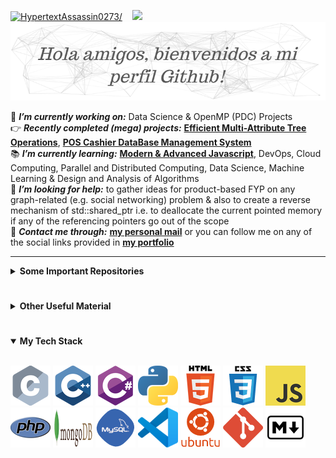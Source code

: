 <!--
**HypertextAssassin0273/HypertextAssassin0273** is a ✨ _special_ ✨ repository because its `README.md` (this file) appears on your GitHub profile.

Here are some ideas to get you started:

- 🔭 I’m currently working on ...
- 🌱 I’m currently learning ...
- 👉 recently completed project
- 👯 I’m looking to collaborate on ...
- 🤔 I’m looking for help with ...
- 💬 Ask me about ...
- 📫 How to reach me: ...
- 😄 Pronouns: ...
- ⚡ Fun fact: ...
-->

<p><a href="#"><img src=https://komarev.com/ghpvc/?username=HypertextAssassin0273 alt=HypertextAssassin0273/></a>&nbsp;&nbsp;&nbsp;&nbsp;<a href="#"><img src="https://media.giphy.com/media/WUlplcMpOCEmTGBtBW/giphy.gif" width="30"><img src=https://github.com/HypertextAssassin0273/HypertextAssassin0273/blob/master/logos/particles_background.png /></a></p>

🔭 _**I’m currently working on:**_ Data Science & OpenMP (PDC) Projects \
👉 _**Recently completed (mega) projects:**_ [**Efficient Multi-Attribute Tree Operations**](https://github.com/HypertextAssassin0273/Data_Structures_in_Cpp/tree/main/MY_DS_LIBRARY/Special_Structures), [**POS Cashier DataBase Management System**](https://github.com/HypertextAssassin0273/POS_Cashier_System-SE_Project)\
📚 _**I’m currently learning:**_ [**Modern & Advanced Javascript**](https://github.com/HypertextAssassin0273/Learn_JS), DevOps, Cloud Computing, Parallel and Distributed Computing, Data Science, Machine Learning & Design and Analysis of Algorithms \
🤔 _**I’m looking for help:**_ to gather ideas for product-based FYP on any graph-related (e.g. social networking) problem & also to create a reverse mechanism of std::shared_ptr i.e. to deallocate the current pointed memory if any of the referencing pointers go out of the scope\
💬 _**Contact me through:**_ [**my personal mail**](mailto:shazaibahmed0000@gmail.com) or you can follow me on any of the social links provided in [**my portfolio**](https://hypertextassassin0273.github.io)

---
<details>
  <summary><b>Some Important Repositories</b></a></summary>
  <br>
  <ul>
    <li><a href= "https://github.com/HypertextAssassin0273/Learn_Data_Science"><b><i>Learn Data Science </i></b></a></li>
    <li><a href= "https://github.com/HypertextAssassin0273/Learn_Full_Stack_Web_Development"><b><i>Learn Full Stack Web Development </i></b></a></li>
    <li><a href= "https://github.com/HypertextAssassin0273/Learn_JS"><b><i>Learn Complete Modern JavaScript</i></b></a></li>
    <li><a href= "https://github.com/HypertextAssassin0273/Data_Structures_in_Cpp"><b><i>Data Structures in C++</i></b></a></li>
    <li><a href= "https://github.com/HypertextAssassin0273/cheat-sheet"><b><i>C++ Cheat Sheet for ACM ICPC</i></b></a></li>
    <li><a href= "https://github.com/HypertextAssassin0273/Object_Oriented_Programming_in_Cpp"><b><i>Object Oriented Programming in C++</i></b></a></li>
    <li><a href= "https://github.com/HypertextAssassin0273/SFML_based_Cpp_Programs"><b><i>SFML based Programs in C++</i></b></a></li>
    <li><a href= "https://github.com/HypertextAssassin0273/Win32_based_Cpp_Programs"><b><i>Win32 based Programs in C++</i></b></a></li>
    <li><a href= "https://github.com/HypertextAssassin0273/Console_based_C_Programs"><b><i>Useful Programs in C</i></b></a></li>
  </ul>
</details>

#
<details>
  <summary><b>Other Useful Material</b></summary>
  <br>
  <ul>
    <li><a href="https://github.com/HypertextAssassin0273/HypertextAssassin0273/blob/master/Important%20Sites/README.md#main-topics"><b><i>Learning Resources & Guides</i></b></a></li>
    <li><a href="https://github.com/HypertextAssassin0273/Unique_PowerPoint_Presentations"><b><i>Unique PowerPoint Presentations</i></b></a></li>
    <li><a href="https://github.com/HypertextAssassin0273/Free-Educational-Resources"><b><i></i>Free Educational Resources</b></a></li>
    <li><a href="https://github.com/HypertextAssassin0273/Projects"><b><i>Sample Project Ideas</i></b></a></li>
  </ul>
</details>

#
<details open>
  <summary><b>My Tech Stack</b></summary>
  <br>
  <p>
    <img src= "https://github.com/HypertextAssassin0273/HypertextAssassin0273/blob/master/logos/c_64x64.png" />
    <img src= "https://github.com/HypertextAssassin0273/HypertextAssassin0273/blob/master/logos/cpp_64x64.png" />
    <img src= "https://github.com/HypertextAssassin0273/HypertextAssassin0273/blob/master/logos/csharp_64x64.png" />
    <img src= "https://github.com/HypertextAssassin0273/HypertextAssassin0273/blob/master/logos/python_64x64.png" />
    <img src= "https://github.com/HypertextAssassin0273/HypertextAssassin0273/blob/master/logos/html_64x64.png" />
    <img src= "https://github.com/HypertextAssassin0273/HypertextAssassin0273/blob/master/logos/css_64x64.png" />
    <img src= "https://github.com/HypertextAssassin0273/HypertextAssassin0273/blob/master/logos/javascript_64x64.png" />
    <img src= "https://github.com/HypertextAssassin0273/HypertextAssassin0273/blob/master/logos/php_64x64.png" />
    <img src= "https://github.com/HypertextAssassin0273/HypertextAssassin0273/blob/master/logos/mongodb_64x64.png" />
    <img src= "https://github.com/HypertextAssassin0273/HypertextAssassin0273/blob/master/logos/mysql_64x64.png" />
    <img src= "https://github.com/HypertextAssassin0273/HypertextAssassin0273/blob/master/logos/vscode_64x64.png" />
    <img src= "https://github.com/HypertextAssassin0273/HypertextAssassin0273/blob/master/logos/ubuntu_64x64.png" />
    <img src= "https://github.com/HypertextAssassin0273/HypertextAssassin0273/blob/master/logos/git_64x64.png" />
    <img src= "https://github.com/HypertextAssassin0273/HypertextAssassin0273/blob/master/logos/markdown_64x64.png" />
  </p>  
</details>
